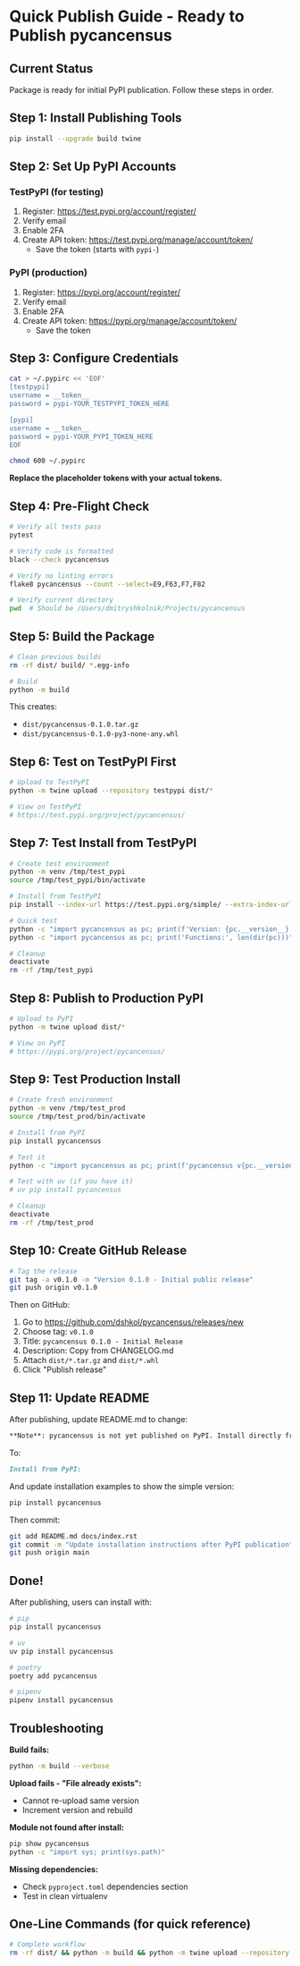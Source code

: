 # Quick Publish Guide - Ready to Publish pycancensus

## Current Status

Package is ready for initial PyPI publication. Follow these steps in order.

## Step 1: Install Publishing Tools

```bash
pip install --upgrade build twine
```

## Step 2: Set Up PyPI Accounts

### TestPyPI (for testing)
1. Register: https://test.pypi.org/account/register/
2. Verify email
3. Enable 2FA
4. Create API token: https://test.pypi.org/manage/account/token/
   - Save the token (starts with `pypi-`)

### PyPI (production)
1. Register: https://pypi.org/account/register/
2. Verify email
3. Enable 2FA
4. Create API token: https://pypi.org/manage/account/token/
   - Save the token

## Step 3: Configure Credentials

```bash
cat > ~/.pypirc << 'EOF'
[testpypi]
username = __token__
password = pypi-YOUR_TESTPYPI_TOKEN_HERE

[pypi]
username = __token__
password = pypi-YOUR_PYPI_TOKEN_HERE
EOF

chmod 600 ~/.pypirc
```

**Replace the placeholder tokens with your actual tokens.**

## Step 4: Pre-Flight Check

```bash
# Verify all tests pass
pytest

# Verify code is formatted
black --check pycancensus

# Verify no linting errors
flake8 pycancensus --count --select=E9,F63,F7,F82

# Verify current directory
pwd  # Should be /Users/dmitryshkolnik/Projects/pycancensus
```

## Step 5: Build the Package

```bash
# Clean previous builds
rm -rf dist/ build/ *.egg-info

# Build
python -m build
```

This creates:
- `dist/pycancensus-0.1.0.tar.gz`
- `dist/pycancensus-0.1.0-py3-none-any.whl`

## Step 6: Test on TestPyPI First

```bash
# Upload to TestPyPI
python -m twine upload --repository testpypi dist/*

# View on TestPyPI
# https://test.pypi.org/project/pycancensus/
```

## Step 7: Test Install from TestPyPI

```bash
# Create test environment
python -m venv /tmp/test_pypi
source /tmp/test_pypi/bin/activate

# Install from TestPyPI
pip install --index-url https://test.pypi.org/simple/ --extra-index-url https://pypi.org/simple/ pycancensus

# Quick test
python -c "import pycancensus as pc; print(f'Version: {pc.__version__}')"
python -c "import pycancensus as pc; print('Functions:', len(dir(pc)))"

# Cleanup
deactivate
rm -rf /tmp/test_pypi
```

## Step 8: Publish to Production PyPI

```bash
# Upload to PyPI
python -m twine upload dist/*

# View on PyPI
# https://pypi.org/project/pycancensus/
```

## Step 9: Test Production Install

```bash
# Create fresh environment
python -m venv /tmp/test_prod
source /tmp/test_prod/bin/activate

# Install from PyPI
pip install pycancensus

# Test it
python -c "import pycancensus as pc; print(f'pycancensus v{pc.__version__} installed!')"

# Test with uv (if you have it)
# uv pip install pycancensus

# Cleanup
deactivate
rm -rf /tmp/test_prod
```

## Step 10: Create GitHub Release

```bash
# Tag the release
git tag -a v0.1.0 -m "Version 0.1.0 - Initial public release"
git push origin v0.1.0
```

Then on GitHub:
1. Go to https://github.com/dshkol/pycancensus/releases/new
2. Choose tag: `v0.1.0`
3. Title: `pycancensus 0.1.0 - Initial Release`
4. Description: Copy from CHANGELOG.md
5. Attach `dist/*.tar.gz` and `dist/*.whl`
6. Click "Publish release"

## Step 11: Update README

After publishing, update README.md to change:

```markdown
**Note**: pycancensus is not yet published on PyPI. Install directly from GitHub:
```

To:

```markdown
Install from PyPI:
```

And update installation examples to show the simple version:

```bash
pip install pycancensus
```

Then commit:

```bash
git add README.md docs/index.rst
git commit -m "Update installation instructions after PyPI publication"
git push origin main
```

## Done!

After publishing, users can install with:

```bash
# pip
pip install pycancensus

# uv
uv pip install pycancensus

# poetry
poetry add pycancensus

# pipenv
pipenv install pycancensus
```

## Troubleshooting

**Build fails:**
```bash
python -m build --verbose
```

**Upload fails - "File already exists":**
- Cannot re-upload same version
- Increment version and rebuild

**Module not found after install:**
```bash
pip show pycancensus
python -c "import sys; print(sys.path)"
```

**Missing dependencies:**
- Check `pyproject.toml` dependencies section
- Test in clean virtualenv

## One-Line Commands (for quick reference)

```bash
# Complete workflow
rm -rf dist/ && python -m build && python -m twine upload --repository testpypi dist/* && python -m twine upload dist/*
```
